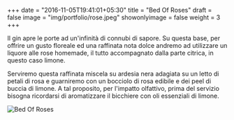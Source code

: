 +++
date = "2016-11-05T19:41:01+05:30"
title = "Bed Of Roses"
draft = false
image = "img/portfolio/rose.jpeg"
showonlyimage = false
weight = 3
+++

Il gin apre le porte ad un'infinità di connubi di sapore. Su questa base, per offrire un gusto floreale ed una raffinata nota dolce andremo ad utilizzare un liquore alle rose homemade, il tutto accompagnato dalla parte citrica, in questo caso limone.
<!--more-->

Serviremo questa raffinata miscela su ardesia nera adagiata su un letto di petali di rosa e guarniremo con un bocciolo di rosa edibile e dei peel di buccia di limone. A tal proposito, per l'impatto olfattivo, prima del servizio bisogna ricordarsi di aromatizzare il bicchiere con oli essenziali di limone.

![Bed Of Roses][1]

[1]: /img/portfolio/rose.jpeg
